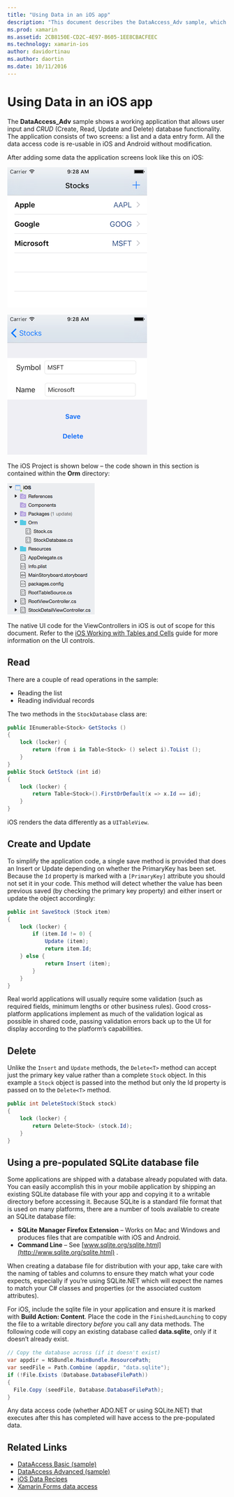 ```yaml
---
title: "Using Data in an iOS app"
description: "This document describes the DataAccess_Adv sample, which demonstrates how to collect user input and perform create, read, update, and delete (CRUD) database operations in a Xamarin.iOS app."
ms.prod: xamarin
ms.assetid: 2CB8150E-CD2C-4E97-8605-1EE8CBACFEEC
ms.technology: xamarin-ios
author: davidortinau
ms.author: daortin
ms.date: 10/11/2016
---
```


# Using Data in an iOS app

The **DataAccess_Adv** sample shows a working application that allows user input and *CRUD* (Create, Read, Update and Delete) database functionality. The application consists of two screens: a list and a data entry form. All the data access code is re-usable in iOS and Android without modification.

After adding some data the application screens look like this on iOS:

 ![](using-data-in-an-app-images/image9.png "iOS sample list")

 ![](using-data-in-an-app-images/image10.png "iOS sample detail")

The iOS Project is shown below – the code shown in this section is contained within the **Orm** directory:

 ![](using-data-in-an-app-images/image13.png "iOS project tree")

The native UI code for the ViewControllers in iOS  is out of scope for this document.
Refer to the [iOS Working with Tables and Cells](~/ios/user-interface/controls/tables/index.md)
guide for more information on the UI controls.

## Read

There are a couple of read operations in the sample:

- Reading the list
- Reading individual records

The two methods in the `StockDatabase` class are:

```csharp
public IEnumerable<Stock> GetStocks ()
{
    lock (locker) {
        return (from i in Table<Stock> () select i).ToList ();
    }
}
public Stock GetStock (int id)
{
    lock (locker) {
        return Table<Stock>().FirstOrDefault(x => x.Id == id);
    }
}
```

iOS renders the data differently as a `UITableView`.

## Create and Update

To simplify the application code, a single save method is provided that does an
Insert or Update depending on whether the PrimaryKey has been set. Because the `Id`
property is marked with a `[PrimaryKey]` attribute you should not set it in your code.
This method will detect whether the value has been previous saved (by checking
the primary key property) and either insert or update the object accordingly:

```csharp
public int SaveStock (Stock item)
{
    lock (locker) {
        if (item.Id != 0) {
            Update (item);
            return item.Id;
    } else {
            return Insert (item);
        }
    }
}
```

Real world applications will usually require some validation
(such as required fields, minimum lengths or other business rules).
Good cross-platform applications implement as much of the validation
logical as possible in shared code, passing validation errors back up to the UI
for display according to the platform’s capabilities.

## Delete

Unlike the `Insert` and `Update` methods, the `Delete<T>` method can accept just the primary key value rather than a complete `Stock` object.
In this example a `Stock` object is passed into the method but only the Id property is passed on to the `Delete<T>` method.

```csharp
public int DeleteStock(Stock stock)
{
    lock (locker) {
        return Delete<Stock> (stock.Id);
    }
}
```

## Using a pre-populated SQLite database file

Some applications are shipped with a database already populated with data.
You can easily accomplish this in your mobile application by shipping an existing
SQLite database file with your app and copying it to a writable directory before
accessing it. Because SQLite is a standard file format that is used on many platforms,
there are a number of tools available to create an SQLite database file:

- **SQLite Manager Firefox Extension** – Works on Mac and Windows and produces files that are compatible with iOS and Android.
- **Command Line** – See  [www.sqlite.org/sqlite.html](http://www.sqlite.org/sqlite.html) .

When creating a database file for distribution with your app, take care with the
naming of tables and columns to ensure they match what your code expects, especially
if you’re using SQLite.NET which will expect the names to match your C# classes
and properties (or the associated custom attributes).

For iOS, include the sqlite file in your application and ensure it is marked with
**Build Action: Content**. Place the code in the
`FinishedLaunching` to copy the file to a writable directory *before* you call
any data methods. The following code will copy an existing database called **data.sqlite**,
only if it doesn’t already exist.

```csharp
// Copy the database across (if it doesn't exist)
var appdir = NSBundle.MainBundle.ResourcePath;
var seedFile = Path.Combine (appdir, "data.sqlite");
if (!File.Exists (Database.DatabaseFilePath))
{
  File.Copy (seedFile, Database.DatabaseFilePath);
}
```

Any data access code (whether ADO.NET or using SQLite.NET) that executes after this has completed will have access to the pre-populated data.

## Related Links

- [DataAccess Basic (sample)](https://github.com/xamarin/mobile-samples/tree/master/DataAccess/Basic)
- [DataAccess Advanced (sample)](https://github.com/xamarin/mobile-samples/tree/master/DataAccess/Advanced)
- [iOS Data Recipes](https://github.com/xamarin/recipes/tree/master/Recipes/ios/data/sqlite)
- [Xamarin.Forms data access](~/xamarin-forms/data-cloud/data/databases.md)
